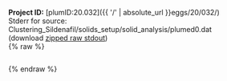**Project ID:** [plumID:20.032]({{ '/' | absolute_url }}eggs/20/032/)  
Stderr for source:  Clustering_Sildenafil/solids_setup/solid_analysis/plumed0.dat   
(download [zipped raw stdout](plumed0.dat.plumed.stdout.txt.zip))  
{% raw %}
<pre>
</pre>
{% endraw %}
